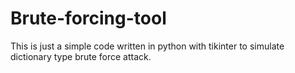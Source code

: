 # Brute-forcing-tool
This is just a simple code written in python with tikinter to simulate dictionary type brute force attack.
